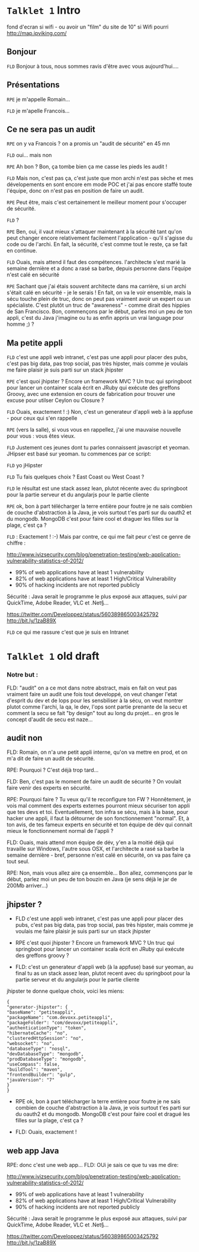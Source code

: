 `Talklet 1` Intro
====

fond d'ecran si wifi - ou avoir un "film" du site de 10" si Wifi pourri
http://map.ipviking.com/

Bonjour
-------

`FLD` Bonjour à tous, nous sommes ravis d'être avec vous aujourd'hui....

Présentations
------

`RPE` je m'appelle Romain...


`FLD` je m'apelle Francois...


Ce ne sera pas un audit
----

`RPE` on y va Francois ? on a promis un "audit de sécurité" en 45 mn

`FLD` oui... mais non

`RPE` Ah bon ? Bon, ça tombe bien ça me casse les pieds les audit !

`FLD` Mais non, c'est pas ça, c'est juste que mon archi n'est pas sèche et mes dévelopements en sont encore em mode POC et j'ai pas encore staffé toute l'équipe, donc on n'est pas en position de faire un audit.

`RPE` Peut être, mais c'est certainement le meilleur moment pour s'occuper de sécurité.

`FLD` ?

`RPE` Ben, oui, il vaut mieux s'attaquer maintenant à la sécurité tant qu'on peut changer encore relativement facilement l'application - qu'il s'agisse du code ou de l'archi. En fait, la sécurité, c'est comme tout le reste, ça se fait en continue.


`FLD` Ouais, mais attend il faut des compétences. l'architecte s'est marié la semaine dernière et a donc a rasé sa barbe, depuis personne dans l'équipe n'est calé en sécurité


`RPE` Sachant que j'ai étais souvent architecte dans ma carrière, si un archi s'était calé en sécurité - je le serais ! En fait, on va le voir ensemble, mais la sécu touche plein de truc, donc on peut pas vraiment avoir un expert ou un spécialiste. C'est plutôt un truc de "awareness" - comme dirait des hippies de San Francisco. Bon, commençons par le début, parles moi un peu de ton appli, c'est du Java j'imagine ou tu as enfin appris un vrai language pour homme ;) ?

 Ma petite appli
 --------

`FLD` c'est une appli web intranet, c'est pas une appli pour placer des pubs,  c'est pas big data, pas trop social, pas très hipster, mais comme je voulais me faire plaisir je suis parti sur un stack jhipster

`RPE` c'est quoi jhipster ? Encore un framework MVC ? Un truc qui springboot pour lancer un container scala écrit en JRuby qui exécute des greffons Groovy, avec une extension en cours de fabrication pour trouver une excuse pour utilser Ceylon ou Closure ?

`FLD` Ouais, exactement ! :) Non, c'est un generateur d'appli web à la appfuse - pour ceux qui s'en rappelle

`RPE` (vers la salle), si vous vous en rappellez, j'ai une mauvaise nouvelle pour vous : vous êtes vieux.

`FLD` Justement ces jeunes dont tu parles connaissent javascript et yeoman. JHipser est basé sur yeoman. tu commences par ce script:

`FLD` yo jHipster

`FLD` Tu fais quelques choix ? East Coast ou West Coast ?

`FLD` le résultat est une stack assez lean, plutot récente avec du springboot pour la partie serveur et du angularjs pour le partie cliente

`RPE` ok, bon  à part télécharger la terre entière pour foutre je ne sais combien de couche d'abstraction à la Java, je vois surtout t'es parti sur du oauth2 et du mongodb. MongoDB c'est pour faire cool et draguer les filles sur la plage, c'est ça ?

`FLD` : Exactement ! :-) Mais par contre, ce qui me fait peur c'est ce genre de chiffre :

http://www.ivizsecurity.com/blog/penetration-testing/web-application-vulnerability-statistics-of-2012/

* 99% of web applications have at least 1 vulnerability
* 82% of web applications have at least 1 High/Critical Vulnerability
* 90% of hacking incidents are not reported publicly

Sécurité : Java serait le programme le plus exposé aux attaques, suivi par QuickTime, Adobe Reader, VLC et .Net§...

https://twitter.com/Developpez/status/560389865003425792
http://bit.ly/1zaB89X

`FLD` ce qui me rassure c'est que je suis en Intranet


`Talklet 1` old draft
==================


### Notre but :

FLD: "audit" on a ce mot dans notre abstract, mais en fait on veut pas vraiment faire un audit une fois tout developpé, on veut changer l'etat d'esprit du dev et de lops pour les sensbiliser à la sécu, on veut montrer plutot comme l'archi, la qa, le dev, l'ops sont partie prenante de la secu et comment la secu se fait "by design" tout au long du projet... en gros le concept d'audit de secu est naze...

audit non
------------

FLD: Romain, on n'a une petit appli interne, qu'on va mettre en prod, et on m'a dit de faire un audit de sécurité.

RPE: Pourquoi ? C'est déjà trop tard...

FLD: Ben, c'est pas le moment de faire un audit de sécurité ? On voulait faire venir des experts en sécurité.

RPE: Pourquoi faire ? Tu veux qu'il te reconfigure ton FW ? Honnêtement, je vois mal comment des experts externes pourront mieux sécuriser ton appli que tes devs et toi. Eventuellement, ton infra se sécu, mais à la base, pour hacker une appli, il faut la détourner de son fonctionnement "normal". Et, à ton avis, de tes fameux experts en sécurité et ton équipe de dév qui connait mieux le fonctionnement normal de l'appli ?

FLD: Ouais, mais attend mon équipe de dév, y'en a la moitié déjà qui travaille sur Windows, l'autre sous OSX, et l'architecte a rasé sa barbe la semaine dernière - bref, personne n'est calé en sécurité, on va pas faire ça tout seul.

RPE: Non, mais vous allez aire ça ensemble... Bon allez, commençons par le début, parlez moi un peu de ton bouzin en Java (je sens déjà le jar de 200Mb arriver...)

jhipster ?
-----

* FLD c'est une appli web intranet, c'est pas une appli pour placer des pubs,  c'est pas big data, pas trop social, pas très hipster, mais comme je voulais me faire plaisir je suis parti sur un stack jhipster

* RPE c'est quoi jhipster ? Encore un framework MVC ? Un truc qui springboot pour lancer un container scala écrit en JRuby qui exécute des greffons groovy ?

* FLD: c'est un generateur d'appli web (à la appfuse) basé sur yeoman, au final tu as un stack assez lean, plutot recent avec du springboot pour la partie serveur et du angularjs pour le partie cliente

jhipster te donne quelque choix, voici les miens:

    {
    "generator-jhipster": {
    "baseName": "petiteappli",
    "packageName": "com.devoxx.petiteappli",
    "packageFolder": "com/devoxx/petiteappli",
    "authenticationType": "token",
    "hibernateCache": "no",
    "clusteredHttpSession": "no",
    "websocket": "no",
    "databaseType": "nosql",
    "devDatabaseType": "mongodb",
    "prodDatabaseType": "mongodb",
    "useCompass": false,
    "buildTool": "maven",
    "frontendBuilder": "gulp",
    "javaVersion": "7"
    }
    }

* RPE ok, bon  à part télécharger la terre entière pour foutre je ne sais combien de couche d'abstraction à la Java, je vois surtout t'es parti sur du oauth2 et du mongodb. MongoDB c'est pour faire cool et dragué les filles sur la plage, c'est ça ?

* FLD: Ouais, exactement !


web app Java
-------

RPE: donc c'est une web app...
FLD: OUi je sais ce que tu vas me dire:

http://www.ivizsecurity.com/blog/penetration-testing/web-application-vulnerability-statistics-of-2012/

* 99% of web applications have at least 1 vulnerability
* 82% of web applications have at least 1 High/Critical Vulnerability
* 90% of hacking incidents are not reported publicly

Sécurité : Java serait le programme le plus exposé aux attaques, suivi par QuickTime, Adobe Reader, VLC et .Net§...

https://twitter.com/Developpez/status/560389865003425792
http://bit.ly/1zaB89X

